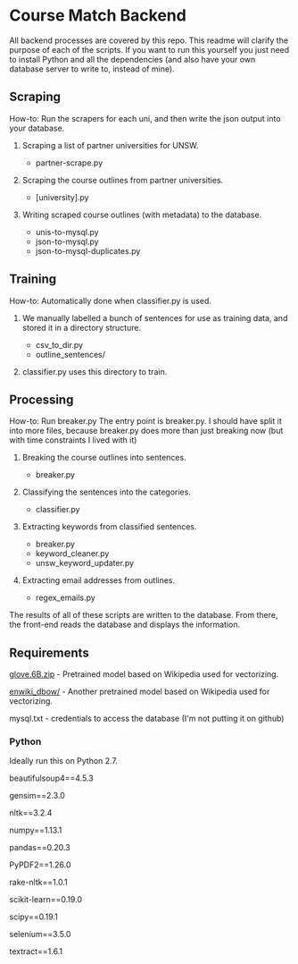 # Course Match Backend

All backend processes are covered by this repo. This readme will clarify the purpose of each of the scripts.
If you want to run this yourself you just need to install Python and all the dependencies (and also have
your own database server to write to, instead of mine).


## Scraping
How-to: Run the scrapers for each uni, and then write the json output into your database.
1. Scraping a list of partner universities for UNSW.
	- partner-scrape.py

2. Scraping the course outlines from partner universities.
	- [university].py

3. Writing scraped course outlines (with metadata) to the database.
	- unis-to-mysql.py
	- json-to-mysql.py
	- json-to-mysql-duplicates.py


## Training
How-to: Automatically done when classifier.py is used.
1. We manually labelled a bunch of sentences for use as training data, and
stored it in a directory structure.
	- csv_to_dir.py
	- outline_sentences/

2. classifier.py uses this directory to train.


## Processing
How-to: Run breaker.py
The entry point is breaker.py. I should have split it into more files, because
breaker.py does more than just breaking now (but with time constraints I lived with it)

1. Breaking the course outlines into sentences.
	- breaker.py

2. Classifying the sentences into the categories.
	- classifier.py

3. Extracting keywords from classified sentences.
	- breaker.py
	- keyword_cleaner.py
	- unsw_keyword_updater.py

4. Extracting email addresses from outlines.
	- regex_emails.py

The results of all of these scripts are written to the database. From there, the front-end
reads the database and displays the information.


## Requirements
[glove.6B.zip](https://nlp.stanford.edu/projects/glove/) - Pretrained model based on Wikipedia used for vectorizing.

[enwiki_dbow/](https://github.com/jhlau/doc2vec) - Another pretrained model based on Wikipedia used for vectorizing.

mysql.txt - credentials to access the database (I'm not putting it on github)

### Python
Ideally run this on Python 2.7.


beautifulsoup4==4.5.3

gensim==2.3.0

nltk==3.2.4

numpy==1.13.1

pandas==0.20.3

PyPDF2==1.26.0

rake-nltk==1.0.1

scikit-learn==0.19.0

scipy==0.19.1

selenium==3.5.0

textract==1.6.1




